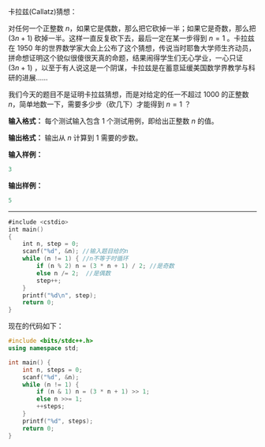 卡拉兹(Callatz)猜想：

对任何一个正整数 $n$，如果它是偶数，那么把它砍掉一半；如果它是奇数，那么把 $(3n+1)$ 砍掉一半。这样一直反复砍下去，最后一定在某一步得到 $n = 1$ 。卡拉兹在 1950 年的世界数学家大会上公布了这个猜想，传说当时耶鲁大学师生齐动员，拼命想证明这个貌似很傻很天真的命题，结果闹得学生们无心学业，一心只证 $(3n + 1)$ ，以至于有人说这是一个阴谋，卡拉兹是在蓄意延缓美国数学界教学与科研的进展……

我们今天的题目不是证明卡拉兹猜想，而是对给定的任一不超过 $1000$ 的正整数 $n$，简单地数一下，需要多少步（砍几下）才能得到 $n = 1$ ？

**输入格式：**
每个测试输入包含 $1$ 个测试用例，即给出正整数 $n$ 的值。

**输出格式：**
输出从 $n$ 计算到 $1$ 需要的步数。

**输入样例：**
```swift
3
```
**输出样例：**
```swift
5
```
---

```swift
#include <cstdio>
int main()
{
    int n, step = 0;
    scanf("%d", &n); //输入题目给的n
    while (n != 1) { //n不等于时循环
        if (n % 2) n = (3 * n + 1) / 2; //是奇数
        else n /= 2;  //是偶数
        step++; 
    }
    printf("%d\n", step);
    return 0;
}
```
现在的代码如下：
```cpp
#include <bits/stdc++.h>
using namespace std;

int main() {
    int n, steps = 0;
    scanf("%d", &n);
    while (n != 1) {
        if (n & 1) n = (3 * n + 1) >> 1;
        else n >>= 1;
        ++steps;
    }
    printf("%d", steps);
    return 0;
}
```
